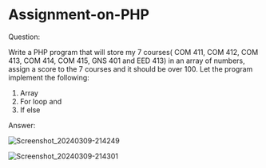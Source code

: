 # Assignment-on-PHP
Question:

Write a PHP program that will store my 7 courses( COM 411, COM 412, COM 413, COM 414, COM 415, GNS 401 and EED 413) in an array of numbers, assign a score to the 7 courses and it should be over 100. Let the program implement the following:

1. Array
2. For loop and 
3. If else


Answer:

![Screenshot_20240309-214249](https://github.com/Mgbo247/Assignment-on-PHP/assets/159806057/06d8921b-1778-4e48-ae91-e775e7e58c5b)

![Screenshot_20240309-214301](https://github.com/Mgbo247/Assignment-on-PHP/assets/159806057/ff49ef67-e3d0-4d96-bb2b-b37e97fad0bd)

